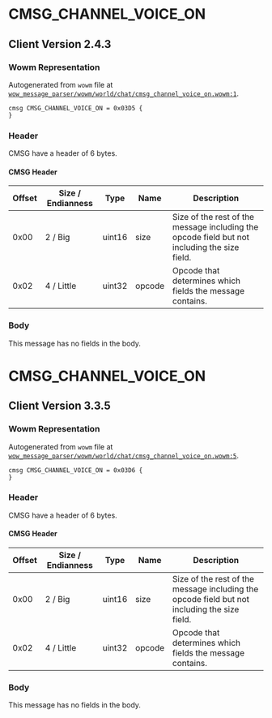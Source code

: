 # CMSG_CHANNEL_VOICE_ON

## Client Version 2.4.3

### Wowm Representation

Autogenerated from `wowm` file at [`wow_message_parser/wowm/world/chat/cmsg_channel_voice_on.wowm:1`](https://github.com/gtker/wow_messages/tree/main/wow_message_parser/wowm/world/chat/cmsg_channel_voice_on.wowm#L1).
```rust,ignore
cmsg CMSG_CHANNEL_VOICE_ON = 0x03D5 {
}
```
### Header

CMSG have a header of 6 bytes.

#### CMSG Header

| Offset | Size / Endianness | Type   | Name   | Description |
| ------ | ----------------- | ------ | ------ | ----------- |
| 0x00   | 2 / Big           | uint16 | size   | Size of the rest of the message including the opcode field but not including the size field.|
| 0x02   | 4 / Little        | uint32 | opcode | Opcode that determines which fields the message contains.|

### Body

This message has no fields in the body.

# CMSG_CHANNEL_VOICE_ON

## Client Version 3.3.5

### Wowm Representation

Autogenerated from `wowm` file at [`wow_message_parser/wowm/world/chat/cmsg_channel_voice_on.wowm:5`](https://github.com/gtker/wow_messages/tree/main/wow_message_parser/wowm/world/chat/cmsg_channel_voice_on.wowm#L5).
```rust,ignore
cmsg CMSG_CHANNEL_VOICE_ON = 0x03D6 {
}
```
### Header

CMSG have a header of 6 bytes.

#### CMSG Header

| Offset | Size / Endianness | Type   | Name   | Description |
| ------ | ----------------- | ------ | ------ | ----------- |
| 0x00   | 2 / Big           | uint16 | size   | Size of the rest of the message including the opcode field but not including the size field.|
| 0x02   | 4 / Little        | uint32 | opcode | Opcode that determines which fields the message contains.|

### Body

This message has no fields in the body.

